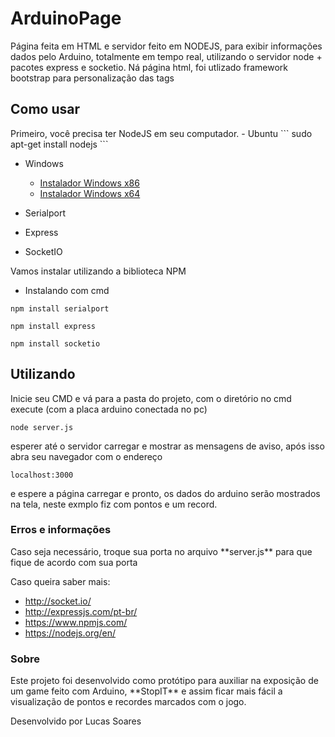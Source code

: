 # ArduinoPage
Página feita em HTML e servidor feito em NODEJS, para exibir informações dados pelo Arduino, totalmente em tempo real, utilizando o servidor node + pacotes express e socketio.
Ná página html, foi utlizado framework bootstrap para personalização das tags

<h2> Como usar </h2>
Primeiro, você precisa ter NodeJS em seu computador.
- Ubuntu
```
sudo apt-get install nodejs
```
 
- Windows
  - [Instalador Windows x86](https://nodejs.org/dist/v6.9.2/win-x86/node.exe)
  - [Instalador Windows x64](https://nodejs.org/dist/v6.9.2/win-x64/node.exe)
  
- Serialport
- Express
- SocketIO

Vamos instalar utilizando a biblioteca NPM 
- Instalando com cmd

```
npm install serialport
```
```
npm install express
```
```
npm install socketio
```

<h2> Utilizando </h2>

Inicie seu CMD e vá para a pasta do projeto, com o diretório no cmd execute (com a placa arduino conectada no pc)
```
node server.js
```

esperer até o servidor carregar e mostrar as mensagens de aviso, após isso abra seu navegador com o endereço
```
localhost:3000
```
e espere a página carregar e pronto, os dados do arduino serão mostrados na tela, neste exmplo fiz com pontos e um record.

<h3>Erros e informações</h3>
Caso seja necessário, troque sua porta no arquivo **server.js** para que fique de acordo com sua porta

Caso queira saber mais:

- http://socket.io/
- http://expressjs.com/pt-br/
- https://www.npmjs.com/
- https://nodejs.org/en/


<h3>Sobre </h3>
Este projeto foi desenvolvido como protótipo para auxiliar na exposição de um game feito com Arduino, **StopIT** e assim ficar mais fácil a visualização de pontos e recordes marcados com o jogo.

Desenvolvido por Lucas Soares


